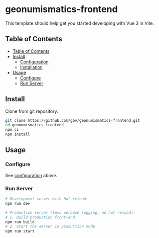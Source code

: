 # geonumismatics-frontend

This template should help get you started developing with Vue 3 in Vite.

## Table of Contents

- [Table of Contents](#table-of-contents)
- [Install](#install)
    - [Configuration](#configuration)
    - [Installation](#installation)
- [Usage](#usage)
    - [Configure](#configure)
    - [Run Server](#run-server)

## Install

Clone from git repository.

```bash
git clone https://github.com/gbv/geonumismatics-frontend.git
cd geonumismatics-frontend
npm ci
npm install
``` 

## Usage

### Configure

See [configuration](#configuration) above.

### Run Server

```bash
# Development server with hot reload:
npm run dev 

# Production server (less verbose logging, no hot reload):
# 1. Build production front-end
npm run build
# 2. Start the server in production mode
npm run start
```

